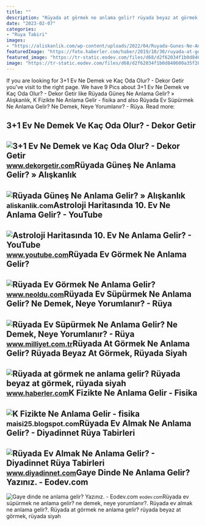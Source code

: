 ```yaml
---
title: ""
description: "Rüyada at görmek ne anlama gelir? rüyada beyaz at görmek, rüyada siyah"
date: "2023-02-07"
categories:
- "Ruya Tabiri"
images:
- "https://aliskanlik.com/wp-content/uploads/2022/04/Ruyada-Gunes-Ne-Anlama-Gelir.jpeg"
featuredImage: "https://foto.haberler.com/haber/2019/10/30/ruyada-at-gormek-ne-anlama-gelir-12566959_7097_m.jpg"
featured_image: "https://tr-static.eodev.com/files/d68/d2f62034f1b0d840600a35f282ed356f.jpg"
image: "https://tr-static.eodev.com/files/d68/d2f62034f1b0d840600a35f282ed356f.jpg"
---
```


If you are looking for 3+1 Ev Ne Demek ve Kaç Oda Olur? - Dekor Getir you've visit to the right page. We have 9 Pics about 3+1 Ev Ne Demek ve Kaç Oda Olur? - Dekor Getir like Rüyada Güneş Ne Anlama Gelir? » Alışkanlık, K Fizikte Ne Anlama Gelir - fisika and also Rüyada Ev Süpürmek Ne Anlama Gelir? Ne Demek, Neye Yorumlanır? - Rüya. Read more:

3+1 Ev Ne Demek Ve Kaç Oda Olur? - Dekor Getir
----------------------------------------------

 ![3+1 Ev Ne Demek ve Kaç Oda Olur? - Dekor Getir](https://www.dekorgetir.com/wp-content/uploads/3-arti-1-ev-ne-demek.jpeg) <small>www.dekorgetir.com</small>Rüyada Güneş Ne Anlama Gelir? » Alışkanlık
------------------------------------------

 ![Rüyada Güneş Ne Anlama Gelir? » Alışkanlık](https://aliskanlik.com/wp-content/uploads/2022/04/Ruyada-Gunes-Ne-Anlama-Gelir.jpeg) <small>aliskanlik.com</small>Astroloji Haritasında 10. Ev Ne Anlama Gelir? - YouTube
-------------------------------------------------------

 ![Astroloji Haritasında 10. Ev Ne Anlama Gelir? - YouTube](https://i.ytimg.com/vi/GvYthcmHpw0/hq2.jpg) <small>www.youtube.com</small>Rüyada Ev Görmek Ne Anlama Gelir?
---------------------------------

 ![Rüyada Ev Görmek Ne Anlama Gelir?](https://d.neoldu.com/news/63774.jpg) <small>www.neoldu.com</small>Rüyada Ev Süpürmek Ne Anlama Gelir? Ne Demek, Neye Yorumlanır? - Rüya
---------------------------------------------------------------------

 ![Rüyada Ev Süpürmek Ne Anlama Gelir? Ne Demek, Neye Yorumlanır? - Rüya](https://i2.milimaj.com/i/milliyet/75/0x0/6452693e86b2446034cf0558.jpg) <small>www.milliyet.com.tr</small>Rüyada At Görmek Ne Anlama Gelir? Rüyada Beyaz At Görmek, Rüyada Siyah
----------------------------------------------------------------------

 ![Rüyada at görmek ne anlama gelir? Rüyada beyaz at görmek, rüyada siyah](https://foto.haberler.com/haber/2019/10/30/ruyada-at-gormek-ne-anlama-gelir-12566959_7097_m.jpg) <small>www.haberler.com</small>K Fizikte Ne Anlama Gelir - Fisika
----------------------------------

 ![K Fizikte Ne Anlama Gelir - fisika](https://p.calameoassets.com/200421173922-7854bb4c194421435081d2b710b41004/p1.jpg) <small>maisi25.blogspot.com</small>Rüyada Ev Almak Ne Anlama Gelir? - Diyadinnet Rüya Tabirleri
------------------------------------------------------------

 ![Rüyada Ev Almak Ne Anlama Gelir? - Diyadinnet Rüya Tabirleri](https://www.diyadinnet.com/d/ruya/ruyada-ev-almak-ne-anlama-gelir-250.jpg) <small>www.diyadinnet.com</small>Gaye Dinde Ne Anlama Gelir? Yazınız. - Eodev.com
------------------------------------------------

 ![Gaye dinde ne anlama gelir? Yazınız. - Eodev.com](https://tr-static.eodev.com/files/d68/d2f62034f1b0d840600a35f282ed356f.jpg) <small>eodev.com</small>Rüyada ev süpürmek ne anlama gelir? ne demek, neye yorumlanır?. Rüyada ev almak ne anlama gelir?. Rüyada at görmek ne anlama gelir? rüyada beyaz at görmek, rüyada siyah
